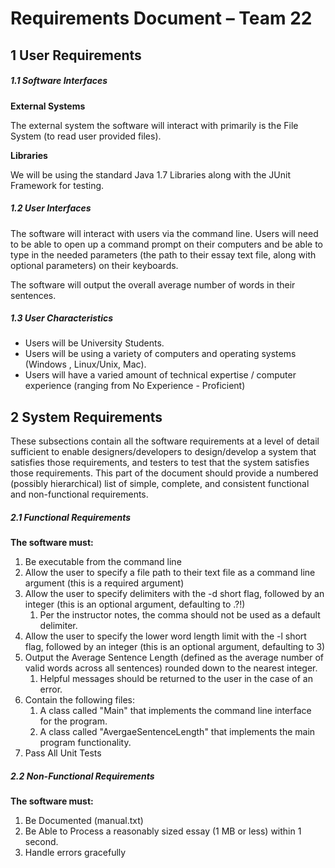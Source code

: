 # Requirements Document – Team 22

## 1 User Requirements

##### 1.1 Software Interfaces 

**External Systems**

The external system the software will interact with primarily is the File System (to read user provided files).

**Libraries**

We will be using the standard Java 1.7 Libraries along with the JUnit Framework for testing.

##### 1.2 User Interfaces 

The software will interact with users via the command line. Users will need to be able to open up a command prompt on their computers and be able to type in the needed parameters (the path to their essay text file, along with optional parameters) on their keyboards.

The software will output the overall average number of words in their sentences. 

##### 1.3 User Characteristics 

- Users will be University Students.
- Users will be using a variety of computers and operating systems (Windows , Linux/Unix, Mac).
- Users will have a varied amount of technical expertise / computer experience (ranging from No Experience - Proficient)

## 2 System Requirements 

These subsections contain all the software requirements at a level of detail sufficient to enable 
designers/developers to design/develop a system that satisfies those requirements, and testers to test 
that the system satisfies those requirements. This part of the document should provide a numbered 
(possibly hierarchical) list of simple, complete, and consistent functional and non-functional 
requirements. 

##### 2.1 Functional Requirements 

**The software must:**
1. Be executable from the command line
2. Allow the user to specify a file path to their text file as a command line argument (this is a required argument)
3. Allow the user to specify delimiters with the -d short flag, followed by an integer (this is an optional argument, defaulting to .?!)
	1. Per the instructor notes, the comma should not be used as a default delimiter.	
4. Allow the user to specify the lower word length limit with the -l short flag, followed by an integer (this is an optional argument, defaulting to 3)
5. Output the Average Sentence Length (defined as the average number of valid words across all sentences) rounded down to the nearest integer.
	1. Helpful messages should be returned to the user in the case of an error.
6. Contain the following files:
	1. A class called "Main" that implements the command line interface for the program.
	2. A class called "AvergaeSentenceLength" that implements the main program functionality.
7. Pass All Unit Tests 


##### 2.2 Non-Functional Requirements 
 
 **The software must:**
 1. Be Documented (manual.txt)
 2. Be Able to Process a reasonably sized essay (1 MB or less) within 1 second.
 3. Handle errors gracefully